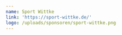 ```yaml
---
name: Sport Wittke
link: 'https://sport-wittke.de/'
logo: /uploads/sponsoren/sport-wittke.png
---
```


